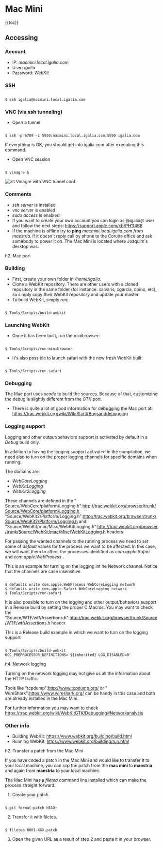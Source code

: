 # Mac Mini #

{{toc}}

## Accessing ##

### Account ###

* IP: _macmini.local.igalia.com_
* User: _igalia_
* Password: _WebKit_

### SSH ###

<pre><code class="bash">
$ ssh igalia@macmini.local.igalia.com
</code></pre>

### VNC (via ssh tunneling) ### 

* Open a tunnel

<pre><code class="bash">
$ ssh -p 6789 -L 5900:macmini.local.igalia.com:5900 igalia.com
</code></pre>

If everything is OK, you should get into igalia.com after executing this command.

* Open VNC session

<pre><code class="bash">
$ vinagre &
</code></pre>

![alt Vinagre with VNC tunnel conf](https://forge.igalia.com/attachments/download/1495/vinagre-with-vnc-tunnel-conf.png "Vinagre with VNB tunnel conf")

### Comments ### 

  * _ssh server_ is installed
  * _vnc server_ is enabled
  * _sudo access_ is enabled
  * If you want to create your own account you can login as @igalia@ user and follow the next steps: https://support.apple.com/kb/PH11468
  * If the machine is offline try to **ping** _macmini.local.igalia.com from maestria_. If it doesn't reply call by phone to the Coruña office and ask somebody to power it on. The Mac Mini is located where Joaquim's desktop was.

h2. Mac port

### Building ### 

* First, create your own folder in _/home/igalia_.
* Clone a WebKit repository. There are other users with a cloned repository in the same folder (for instance: calvaris, cgarcia, dpino, etc), so simply copy their WebKit repository and update your master.
* To build WebKit, simply run:
<pre><code class="bash">
$ Tools/Scripts/build-webkit
</code></pre>

### Launching WebKit ###

* Once it has been built, run the minibrowser:
<pre><code class="bash">
$ Tools/Scripts/run-minibrowser
</code></pre>

* It's also possible to launch safari with the new fresh WebKit built:
<pre><code class="bash">
$ Tools/Scripts/run-safari
</code></pre>

### Debugging ###

The Mac port uses _xcode_ to build the sources. Because of that, customizing the debug is slightly different from the _GTK_ port.

* There is quite a lot of good information for debugging the Mac port at: https://trac.webkit.org/wiki/WikiStart#Bugsanddebugging

### Logging support ###

Logging and other output/behaviors support is activated by default in a _Debug_ build only.

In addition to having the logging support activated in the compilation, we need also to turn on the proper logging channels for specific domains when running.

The domains are:
* _WebCoreLogging_
* _WebKitLogging_
* _WebKit2Logging_

These channels are defined in the "​Source/WebCore/platform/Logging.h":http://trac.webkit.org/browser/trunk/Source/WebCore/platform/Logging.h, ​"Source/WebKit2/Platform/Logging.h":http://trac.webkit.org/browser/trunk/Source/WebKit2/Platform/Logging.h and  "Source/WebKit/mac/Misc/WebKitLogging.h":http://trac.webkit.org/browser/trunk/Source/WebKit/mac/Misc/WebKitLogging.h headers.

For passing the wanted channels to the running process we need to set some of _default_ values for the process we want to be affected. In this case, we will want them to affect the processes identified as _com.apple.Safari_ and _com.apple.WebProcess_ .

This is an example for turning *on* the logging int he Network channel. Notice that the channels are case insensitive.
<pre><code class="bash">
$ defaults write com.apple.WebProcess WebCoreLogging network
$ defaults write com.apple.Safari WebCoreLogging network
$ Tools/Scripts/run-safari
</code></pre>

It is also possible to turn *on* the logging and other output/behaviors support in a Release build by setting the proper C Macros. You may want to check the ​"Source/WTF/wtf/Assertions.h":http://trac.webkit.org/browser/trunk/Source/WTF/wtf/Assertions.h header.

This is a Release build example in which we want to turn on the logging support
<pre><code class="bash">
$ Tools/Scripts/build-webkit GCC_PREPROCESSOR_DEFINITIONS='${inherited} LOG_DISABLED=0'
</code></pre>

h4. Network logging

Turning *on* the network logging may not give us all the information about the HTTP traffic.

Tools like ​"tcpdump":http://www.tcpdump.org/ or "​WireShark":https://www.wireshark.org/ can be handy in this case and both are already installed in the Mac Mini.

For further information you may want to check https://trac.webkit.org/wiki/WebKitGTK/Debugging#Networkanalysis

### Other info ###

* Building WebKit: https://www.webkit.org/building/build.html
* Running WebKit: https://www.webkit.org/building/run.html

h2. Transfer a patch from the Mac Mini

If you have coded a patch in the Mac Mini and would like to transfer it to your local machine, you can _scp_ the patch from the __mac mini__ to __maestria__ and again from __maestria__ to your local machine.

The Mac Mini has a *filetea* command line installed which can make the process straight forward.

1. Create your patch.

<pre><code class="bash">
$ git format-patch HEAD~
</code></pre>

2. Transfer it with filetea.

<pre><code class="bash">
$ filetea 0001-XXX.patch
</code></pre>

3. Open the given URL as a result of step 2 and paste it in your browser.


